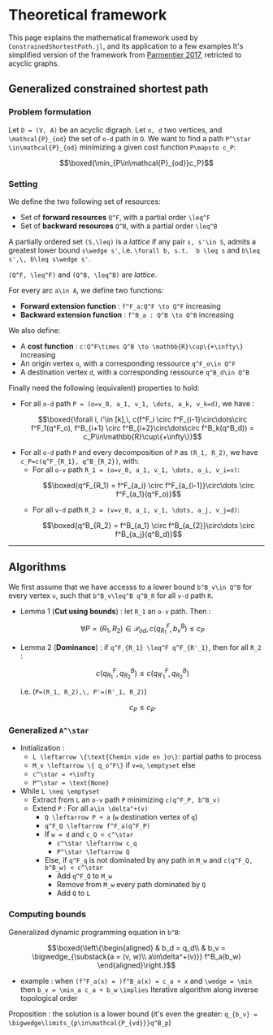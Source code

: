 # Theoretical framework

This page explains the mathematical framework used by `ConstrainedShortestPath.jl`, and its application to a few examples It's simplified version of the framework from [Parmentier 2017](https://arxiv.org/abs/1504.07880), retricted to acyclic graphs.

## Generalized constrained shortest path

### Problem formulation

Let ``D = (V, A)`` be an acyclic digraph. Let ``o, d`` two vertices, and ``\mathcal{P}_{od}`` the set of ``o-d`` path in ``D``. We want to find a path ``P^\star \in\mathcal{P}_{od}`` minimizing a given cost function ``P\mapsto c_P``:
```math
\boxed{\min_{P\in\mathcal{P}_{od}}c_P}
```

### Setting

We define the two following set of resources:
- Set of **forward resources** ``Q^F``, with a partial order ``\leq^F``
- Set of **backward resources** ``Q^B``, with a partial order ``\leq^B``

A partially ordered set ``(S,\leq)`` is a *lattice* if any pair ``s, s'\in S``, admits a greatest lower bound ``s\wedge s'``, i.e. ``\forall b, s.t. 
b \leq s`` and ``b\leq s',\, b\leq s\wedge s'``.

``(Q^F, \leq^F)`` and ``(Q^B, \leq^B)`` are *lattice*.

For every arc ``a\in A``, we define two functions:
  - **Forward extension function** : ``f^F_a:Q^F \to Q^F`` increasing
  - **Backward extension function** : ``f^B_a : Q^B \to Q^B`` increasing

We also define:
- A **cost function** : ``c:Q^F\times Q^B \to \mathbb{R}\cup\{+\infty\}`` increasing
- An origin vertex ``o``, with a corresponding ressource ``q^F_o\in Q^F``
- A destination vertex ``d``, with a corresponding ressource ``q^B_d\in Q^B``

Finally need the following (equivalent) properties to hold:
- For all ``o-d`` path ``P = (o=v_0, a_1, v_1, \dots, a_k, v_k=d)``, we have :
  ```math
  \boxed{\forall i, i'\in [k],\, c(f^F_i \circ f^F_{i-1}\circ\dots\circ f^F_1(q^F_o), f^B_{i+1} \circ f^B_{i+2}\circ\dots\circ f^B_k(q^B_d)) = c_P\in\mathbb{R}\cup\{+\infty\}}
  ```
- For all ``o-d`` path ``P`` and every decomposition of ``P`` as ``(R_1, R_2)``, we have ``c_P=c(q^F_{R_1}, q^B_{R_2})``, with:
  - For all ``o-v`` path ``R_1 = (o=v_0, a_1, v_1, \dots, a_i, v_i=v)``:
    ```math
    \boxed{q^F_{R_1} = f^F_{a_i} \circ f^F_{a_{i-1}}\circ\dots \circ f^F_{a_1}(q^F_o)}
    ```
  - For all ``v-d`` path ``R_2 = (v=v_0, a_1, v_1, \dots, a_j, v_j=d)``:
    ```math
    \boxed{q^B_{R_2} = f^B_{a_1} \circ f^B_{a_{2}}\circ\dots \circ f^B_{a_j}(q^B_d)}
    ```

---

## Algorithms

We first assume that we have accesss to a lower bound ``b^B_v\in Q^B`` for every vertex ``v``, such that ``b^B_v\leq^B q^B_R`` for all ``v-d`` path ``R``.
- Lemma 1 (**Cut using bounds**) : let ``R_1`` an ``o-v`` path. Then :
  ```math
  \forall P = (R_1, R_2)\in \mathcal{P}_{od},\, c(q^F_{R_1}, b^B_v)\leq c_P
  ```
- Lemma 2 (**Dominance**) : if ``q^F_{R_1} \leq^F q^F_{R'_1}``, then for all ``R_2`` :
  ```math
  c(q^F_{R_1}, q^B_{R_2})\leq c(q^F_{R'_1}, q^B_{R_2})
  ```
  i.e. (``P=(R_1, R_2),\, P'=(R'_1, R_2)``)
  ```math
  c_P \leq c_{P'}
  ```
	
### Generalized ``A^\star``
- Initialization :
  - ``L \leftarrow \{\text{Chemin vide en }o\}``: partial paths to process
  - ``M_v \leftarrow \{ q_o^F\}`` if ``v=o``, ``\emptyset`` else
  - ``c^\star = +\infty``
  - ``P^\star = \text{None}``
- While ``L \neq \emptyset``
  - Extract from ``L`` an ``o-v`` path ``P`` minimizing ``c(q^F_P, b^B_v)``
  - Extend ``P`` : For all ``a\in \delta^+(v)``
    - ``Q \leftarrow P + a`` (``w`` destination vertex of ``q``)
    - ``q^F_Q \leftarrow f^F_a(q^F_P)``
    - If ``w = d`` and ``c_Q < c^\star``
      - ``c^\star \leftarrow c_q``
      - ``P^\star \leftarrow Q``
    - Else, if ``q^F_q`` is not dominated by any path in ``M_w`` and ``c(q^F_Q, b^B_w) < c^\star``
      - Add ``q^F_Q`` to ``M_w``
      - Remove from ``M_w`` every path dominated by ``Q``
      - Add ``Q`` to ``L``

### Computing bounds
Generalized dynamic programming equation in ``b^B``:
```math
\boxed{\left\{\begin{aligned}
& b_d = q_d\\
& b_v = \bigwedge_{\substack{a = (v, w)\\ a\in\delta^+(v)}} f^B_a(b_w)
\end{aligned}\right.}
```
  - example : when ``(f^F_a(x) = )f^B_a(x) = c_a + x`` and ``\wedge = \min`` then ``b_v = \min_a c_a + b_w``
``\implies`` Iterative algorithm along inverse topological order

Proposition : the solution is a lower bound (it's even the greater: ``q_{b_v} = \bigwedge\limits_{p\in\mathcal{P_{vd}}}q^B_p``)
